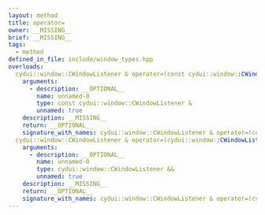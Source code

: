 ```yaml
---
layout: method
title: operator=
owner: __MISSING__
brief: __MISSING__
tags:
  - method
defined_in_file: include/window_types.hpp
overloads:
  cydui::window::CWindowListener & operator=(const cydui::window::CWindowListener &):
    arguments:
      - description: __OPTIONAL__
        name: unnamed-0
        type: const cydui::window::CWindowListener &
        unnamed: true
    description: __MISSING__
    return: __OPTIONAL__
    signature_with_names: cydui::window::CWindowListener & operator=(const cydui::window::CWindowListener &)
  cydui::window::CWindowListener & operator=(cydui::window::CWindowListener &&):
    arguments:
      - description: __OPTIONAL__
        name: unnamed-0
        type: cydui::window::CWindowListener &&
        unnamed: true
    description: __MISSING__
    return: __OPTIONAL__
    signature_with_names: cydui::window::CWindowListener & operator=(cydui::window::CWindowListener &&)
---
```

